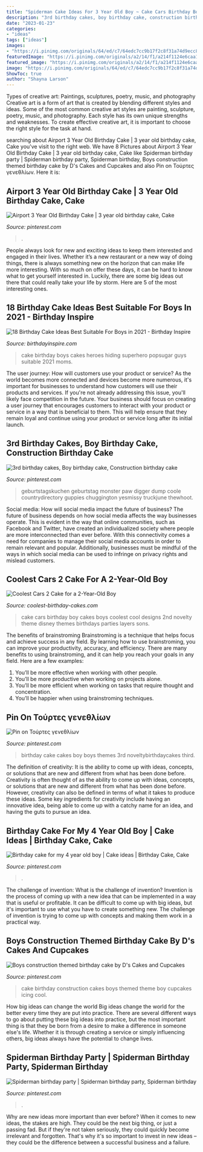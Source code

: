 ```yaml
---
title: "Spiderman Cake Ideas For 3 Year Old Boy ~ Cake Cars Birthday Boy Cakes Boys Coolest Cool Designs 2nd Novelty Theme Disney Themes Birthdays Parties Layers Sons"
description: "3rd birthday cakes, boy birthday cake, construction birthday cake"
date: "2023-01-23"
categories:
- "ideas"
tags: ["ideas"]
images:
- "https://i.pinimg.com/originals/64/ed/c7/64edc7cc9b17f2c8f31a74d9ecc82e3c.jpg"
featuredImage: "https://i.pinimg.com/originals/a2/14/f1/a214f1124e6caa1ec7ce6ada57ed4927.jpg"
featured_image: "https://i.pinimg.com/originals/a2/14/f1/a214f1124e6caa1ec7ce6ada57ed4927.jpg"
image: "https://i.pinimg.com/originals/64/ed/c7/64edc7cc9b17f2c8f31a74d9ecc82e3c.jpg"
ShowToc: true
author: "Shayna Larson"
---
```



Types of creative art: Paintings, sculptures, poetry, music, and photography
Creative art is a form of art that is created by blending different styles and ideas. Some of the most common creative art styles are painting, sculpture, poetry, music, and photography. Each style has its own unique strengths and weaknesses. To create effective creative art, it is important to choose the right style for the task at hand.

	

		
searching about Airport 3 Year Old Birthday Cake | 3 year old birthday cake, Cake you've visit to the right web. We have 8 Pictures about Airport 3 Year Old Birthday Cake | 3 year old birthday cake, Cake like Spiderman birthday party | Spiderman birthday party, Spiderman birthday, Boys construction themed birthday cake by D&#039;s Cakes and Cupcakes and also Pin on Τούρτες γενεθλίων. Here it is:
		
    
## Airport 3 Year Old Birthday Cake | 3 Year Old Birthday Cake, Cake

<img loading=lazy src="https://i.pinimg.com/originals/64/ed/c7/64edc7cc9b17f2c8f31a74d9ecc82e3c.jpg" onerror="this.onerror=null;this.src='https://tse4.mm.bing.net/th?id=OIP.ixhm4bbBA2JEY4NyUWLmBQHaJ4&amp;pid=15.1';" alt="Airport 3 Year Old Birthday Cake | 3 year old birthday cake, Cake">

_Source: pinterest.com_

>. 

	

People always look for new and exciting ideas to keep them interested and engaged in their lives. Whether it’s a new restaurant or a new way of doing things, there is always something new on the horizon that can make life more interesting. With so much on offer these days, it can be hard to know what to get yourself interested in. Luckily, there are some big ideas out there that could really take your life by storm. Here are 5 of the most interesting ones.

    
## 18 Birthday Cake Ideas Best Suitable For Boys In 2021 - Birthday Inspire

<img loading=lazy src="https://birthdayinspire.com/wp-content/uploads/2016/08/clip_image010_thumb.jpg" onerror="this.onerror=null;this.src='https://tse1.mm.bing.net/th?id=OIP.EIDsnA-eTqIonKKSnEvfsQHaHa&amp;pid=15.1';" alt="18 Birthday Cake Ideas Best Suitable For Boys in 2021 - Birthday Inspire">

_Source: birthdayinspire.com_

>cake birthday boys cakes heroes hiding superhero popsugar guys suitable 2021 moms. 

	

The user journey: How will customers use your product or service?
As the world becomes more connected and devices become more numerous, it's important for businesses to understand how customers will use their products and services. If you're not already addressing this issue, you'll likely face competition in the future.
Your business should focus on creating a user journey that encourages customers to interact with your product or service in a way that is beneficial to them. This will help ensure that they remain loyal and continue using your product or service long after its initial launch.

    
## 3rd Birthday Cakes, Boy Birthday Cake, Construction Birthday Cake

<img loading=lazy src="https://i.pinimg.com/736x/af/ca/5b/afca5b2eeab2cd6e8c1e25d2438a02d2--birthday-cakes-for-boys-third-birthday.jpg" onerror="this.onerror=null;this.src='https://tse2.mm.bing.net/th?id=OIP.tqsW3yNRBrQfND3EWxGI5QHaJ3&amp;pid=15.1';" alt="3rd birthday cakes, Boy birthday cake, Construction birthday cake">

_Source: pinterest.com_

>geburtstagskuchen geburtstag monster paw digger dump coole countrydirectory guppies chuggington yesmissy truckjune thewhoot. 

	

Social media: How will social media impact the future of business?
The future of business depends on how social media affects the way businesses operate. This is evident in the way that online communities, such as Facebook and Twitter, have created an individualized society where people are more interconnected than ever before. With this connectivity comes a need for companies to manage their social media accounts in order to remain relevant and popular. Additionally, businesses must be mindful of the ways in which social media can be used to infringe on privacy rights and mislead customers.

    
## Coolest Cars 2 Cake For A 2-Year-Old Boy

<img loading=lazy src="http://www.coolest-birthday-cakes.com/files/2013/02/coolest-cars-2-cake-for-2-year-old-boy-7861-e1360141524103.jpg" onerror="this.onerror=null;this.src='https://tse4.mm.bing.net/th?id=OIP.bUyJAEwIuYcFgbQuPIQocwHaJ4&amp;pid=15.1';" alt="Coolest Cars 2 Cake for a 2-Year-Old Boy">

_Source: coolest-birthday-cakes.com_

>cake cars birthday boy cakes boys coolest cool designs 2nd novelty theme disney themes birthdays parties layers sons. 

	

The benefits of brainstroming
Brainstroming is a technique that helps focus and achieve success in any field. By learning how to use brainstroming, you can improve your productivity, accuracy, and efficiency. There are many benefits to using brainstroming, and it can help you reach your goals in any field. Here are a few examples:
1. You’ll be more effective when working with other people.
2. You’ll be more productive when working on projects alone.
3. You’ll be more efficient when working on tasks that require thought and concentration.
4. You’ll be happier when using brainstroming techniques.

    
## Pin On Τούρτες γενεθλίων

<img loading=lazy src="https://i.pinimg.com/originals/a2/14/f1/a214f1124e6caa1ec7ce6ada57ed4927.jpg" onerror="this.onerror=null;this.src='https://tse2.mm.bing.net/th?id=OIP.xzO3vi2YSaKqPeD0ZB3bJwHaJ6&amp;pid=15.1';" alt="Pin on Τούρτες γενεθλίων">

_Source: pinterest.com_

>birthday cake cakes boy boys themes 3rd noveltybirthdaycakes third. 

	

The definition of creativity: It is the ability to come up with ideas, concepts, or solutions that are new and different from what has been done before.
Creativity is often thought of as the ability to come up with ideas, concepts, or solutions that are new and different from what has been done before. However, creativity can also be defined in terms of what it takes to produce these ideas. Some key ingredients for creativity include having an innovative idea, being able to come up with a catchy name for an idea, and having the guts to pursue an idea.

    
## Birthday Cake For My 4 Year Old Boy | Cake Ideas | Birthday Cake, Cake

<img loading=lazy src="https://i.pinimg.com/736x/1e/25/a2/1e25a2bfb7e92965d2e39a8c442d5eda--spider-man-cakes--year-old-boy.jpg?b=t" onerror="this.onerror=null;this.src='https://tse4.mm.bing.net/th?id=OIP.H49Kb9Qgayb8YFrxdiNIjAHaJ4&amp;pid=15.1';" alt="Birthday cake for my 4 year old boy | Cake ideas | Birthday Cake, Cake">

_Source: pinterest.com_

>. 

	

The challenge of invention: What is the challenge of invention?
Invention is the process of coming up with a new idea that can be implemented in a way that is useful or profitable. It can be difficult to come up with big ideas, but it's important to use what you have to create something new. The challenge of invention is trying to come up with concepts and making them work in a practical way.

    
## Boys Construction Themed Birthday Cake By D&#039;s Cakes And Cupcakes

<img loading=lazy src="https://i.pinimg.com/736x/d4/bf/93/d4bf93a7491c43b68b0fffa871748596--construction-birthday-cake-construction-theme.jpg" onerror="this.onerror=null;this.src='https://tse4.mm.bing.net/th?id=OIP.MXJgVH8jBv90foTa90rdkQHaNL&amp;pid=15.1';" alt="Boys construction themed birthday cake by D&#039;s Cakes and Cupcakes">

_Source: pinterest.com_

>cake birthday construction cakes boys themed theme boy cupcakes icing cool. 

	

How big ideas can change the world
Big ideas change the world for the better every time they are put into practice. There are several different ways to go about putting these big ideas into practice, but the most important thing is that they be born from a desire to make a difference in someone else's life. Whether it is through creating a service or simply influencing others, big ideas always have the potential to change lives.

    
## Spiderman Birthday Party | Spiderman Birthday Party, Spiderman Birthday

<img loading=lazy src="https://i.pinimg.com/736x/8c/f9/47/8cf94705e70d2b22c01bd8794dbf44e2.jpg" onerror="this.onerror=null;this.src='https://tse2.mm.bing.net/th?id=OIP.8dfDDk_dJiyudZ5gttrdMgHaJ3&amp;pid=15.1';" alt="Spiderman birthday party | Spiderman birthday party, Spiderman birthday">

_Source: pinterest.com_

>. 

	

Why are new ideas more important than ever before?
When it comes to new ideas, the stakes are high. They could be the next big thing, or just a passing fad. But if they're not taken seriously, they could quickly become irrelevant and forgotten. That's why it's so important to invest in new ideas – they could be the difference between a successful business and a failure.

